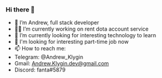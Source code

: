 ### Hi there 👋
- 👋 I’m Andrew, full stack developer
- 👨‍💻 I’m currently working on rent dota account service
- 🌱 I’m currently looking for interesting technology to learn
- 👀 I'm looking for interesting part-time job now
- 📫 How to reach me:
- Telegram: @Andrew_Klygin 
- Gmail: Andrew.Klygin.dev@gmail.com 
- Discord: fanta#5879
